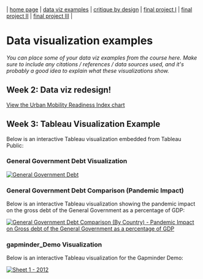 | [home page](https://vimmuyengwa.github.io/tswd-portfolio-vimbaiM/) | [data viz examples](dataviz-examples.md) | [critique by design](critique-by-design.md) | [final project I](final-project-part-one.md) | [final project II](final-project-part-two.md) | [final project III](final-project-part-three.md) |

# Data visualization examples
_You can place some of your data viz examples from the course here.  Make sure to include any citations / references / data sources used, and it's probably a good idea to explain what these visualizations show._

## Week 2: Data viz redesign! 
[View the Urban Mobility Readiness Index chart](https://datawrapper.dwcdn.net/7FnQu/1/)

## Week 3: Tableau Visualization Example

Below is an interactive Tableau visualization embedded from Tableau Public:

### General Government Debt Visualization

<div class='tableauPlaceholder' id='viz1737863139620' style='position: relative'>
   <noscript>
      <a href='#'>
         <img alt='General Government Debt' src='https://public.tableau.com/static/images/Vi/VisualizingGovernmentDebt_17378631208390/TableauPartTwo/1_rss.png' style='border: none' />
      </a>
   </noscript>
   <object class='tableauViz' style='display:none;'>
      <param name='host_url' value='https%3A%2F%2Fpublic.tableau.com%2F' />
      <param name='embed_code_version' value='3' />
      <param name='site_root' value='' />
      <param name='name' value='VisualizingGovernmentDebt_17378631208390/TableauPartTwo' />
      <param name='tabs' value='no' />
      <param name='toolbar' value='yes' />
      <param name='static_image' value='https://public.tableau.com/static/images/Vi/VisualizingGovernmentDebt_17378631208390/TableauPartTwo/1.png' />
      <param name='animate_transition' value='yes' />
      <param name='display_static_image' value='yes' />
      <param name='display_spinner' value='yes' />
      <param name='display_overlay' value='yes' />
      <param name='display_count' value='yes' />
      <param name='language' value='en-US' />
      <param name='filter' value='publish=yes' />
   </object>
</div>
<script type='text/javascript'>
   var divElement = document.getElementById('viz1737863139620');
   var vizElement = divElement.getElementsByTagName('object')[0];
   vizElement.style.width = '100%';
   vizElement.style.height = (divElement.offsetWidth * 0.75) + 'px';
   var scriptElement = document.createElement('script');
   scriptElement.src = 'https://public.tableau.com/javascripts/api/viz_v1.js';
   vizElement.parentNode.insertBefore(scriptElement, vizElement);
</script>

###  General Government Debt Comparison (Pandemic Impact)

Below is an interactive Tableau visualization showing the pandemic impact on the gross debt of the General Government as a percentage of GDP:

<div class='tableauPlaceholder' id='viz1737938575541' style='position: relative'>
   <noscript>
      <a href='#'>
         <img alt='General Government Debt Comparison (By Country) - Pandemic Impact on Gross debt of the General Government as a percentage of GDP' 
              src='https://public.tableau.com/static/images/Vi/VisualizingGovernmentDebtPandemicImpact/VisualizingGovernmentDebt/1_rss.png' 
              style='border: none' />
      </a>
   </noscript>
   <object class='tableauViz' style='display:none;'>
      <param name='host_url' value='https%3A%2F%2Fpublic.tableau.com%2F' />
      <param name='embed_code_version' value='3' />
      <param name='site_root' value='' />
      <param name='name' value='VisualizingGovernmentDebtPandemicImpact/VisualizingGovernmentDebt' />
      <param name='tabs' value='no' />
      <param name='toolbar' value='yes' />
      <param name='static_image' value='https://public.tableau.com/static/images/Vi/VisualizingGovernmentDebtPandemicImpact/VisualizingGovernmentDebt/1.png' />
      <param name='animate_transition' value='yes' />
      <param name='display_static_image' value='yes' />
      <param name='display_spinner' value='yes' />
      <param name='display_overlay' value='yes' />
      <param name='display_count' value='yes' />
      <param name='language' value='en-US' />
      <param name='filter' value='publish=yes' />
   </object>
</div>
<script type='text/javascript'>
   var divElement = document.getElementById('viz1737938575541');
   var vizElement = divElement.getElementsByTagName('object')[0];
   vizElement.style.width = '100%';
   vizElement.style.height = (divElement.offsetWidth * 0.75) + 'px';
   var scriptElement = document.createElement('script');
   scriptElement.src = 'https://public.tableau.com/javascripts/api/viz_v1.js';
   vizElement.parentNode.insertBefore(scriptElement, vizElement);
</script>

### gapminder_Demo Visualization

Below is an interactive Tableau visualization for the Gapminder Demo:

<div class='tableauPlaceholder' id='viz1737995607460' style='position: relative'><noscript><a href='#'><img alt='Sheet 1 - 2012 ' src='https:&#47;&#47;public.tableau.com&#47;static&#47;images&#47;ga&#47;gapminder_demo_17379952996320&#47;Sheet1&#47;1_rss.png' style='border: none' /></a></noscript><object class='tableauViz'  style='display:none;'><param name='host_url' value='https%3A%2F%2Fpublic.tableau.com%2F' /> <param name='embed_code_version' value='3' /> <param name='site_root' value='' /><param name='name' value='gapminder_demo_17379952996320&#47;Sheet1' /><param name='tabs' value='no' /><param name='toolbar' value='yes' /><param name='static_image' value='https:&#47;&#47;public.tableau.com&#47;static&#47;images&#47;ga&#47;gapminder_demo_17379952996320&#47;Sheet1&#47;1.png' /> <param name='animate_transition' value='yes' /><param name='display_static_image' value='yes' /><param name='display_spinner' value='yes' /><param name='display_overlay' value='yes' /><param name='display_count' value='yes' /><param name='language' value='en-US' /><param name='filter' value='publish=yes' /></object></div>                
<script type='text/javascript'>                    
   var divElement = document.getElementById('viz1737995607460');                    
   var vizElement = divElement.getElementsByTagName('object')[0];                    
   vizElement.style.width='100%';vizElement.style.height=(divElement.offsetWidth*0.75)+'px';                    
   var scriptElement = document.createElement('script');                    
   scriptElement.src = 'https://public.tableau.com/javascripts/api/viz_v1.js';                    vizElement.parentNode.insertBefore(scriptElement, vizElement);                
</script>
